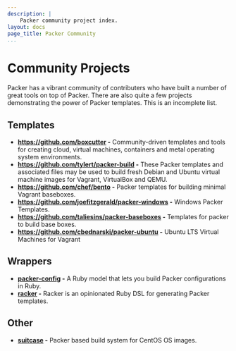 ```yaml
---
description: |
    Packer community project index.
layout: docs
page_title: Packer Community
...
```


# Community Projects

Packer has a vibrant community of contributers who have built a number of great
tools on top of Packer. There are also quite a few projects demonstrating the
power of Packer templates. This is an incomplete list.

## Templates

* **https://github.com/boxcutter -** Community-driven templates and tools for
  creating cloud, virtual machines, containers and metal operating system
  environments.
* **https://github.com/tylert/packer-build -** These Packer templates and
  associated files may be used to build fresh Debian and Ubuntu virtual machine
  images for Vagrant, VirtualBox and QEMU.
* **https://github.com/chef/bento -** Packer templates for building minimal Vagrant baseboxes.
* **https://github.com/joefitzgerald/packer-windows -** Windows Packer Templates.
* **https://github.com/taliesins/packer-baseboxes -** Templates for packer to build base boxes.
* **https://github.com/cbednarski/packer-ubuntu -** Ubuntu LTS Virtual Machines for Vagrant

## Wrappers

* **[packer-config](https://github.com/ianchesal/packer-config) -** A Ruby model that lets you build Packer configurations in Ruby.
* **[racker](https://github.com/aspring/racker) -** Racker is an opinionated Ruby DSL for generating Packer templates.

## Other

* **[suitcase](https://github.com/tmclaugh/suitcase) -** Packer based build system for CentOS OS images.
